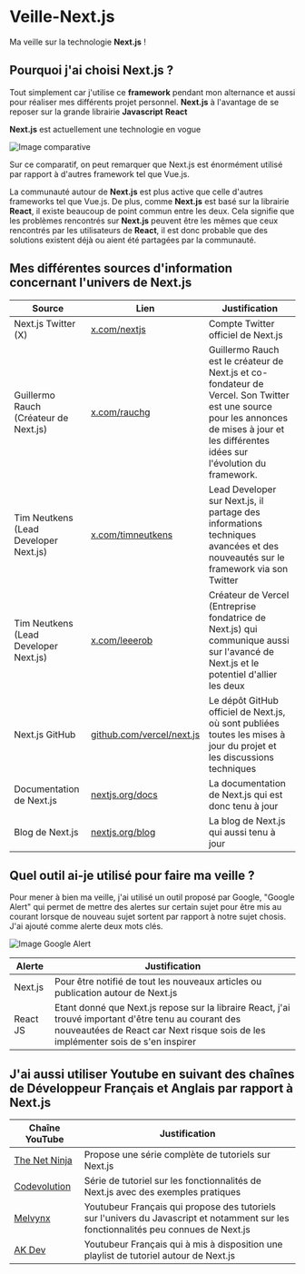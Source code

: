 # Veille-Next.js

Ma veille sur la technologie **Next.js** !

## Pourquoi j'ai choisi **Next.js** ?

Tout simplement car j'utilise ce **framework** pendant mon alternance et aussi pour réaliser mes différents projet personnel.
**Next.js** à l'avantage de se reposer sur la grande librairie **Javascript** **React**

**Next.js** est actuellement une technologie en vogue 

![Image comparative](https://github.com/user-attachments/assets/9b70d8fa-1375-4ddb-b1df-25991ce53f9d)

Sur ce comparatif, on peut remarquer que Next.js est énormément utilisé par rapport à d'autres framework tel que Vue.js.

La communauté autour de **Next.js** est plus active que celle d'autres frameworks tel que Vue.js. De plus, comme **Next.js** est basé sur la librairie **React**, il existe beaucoup de point commun entre les deux. Cela signifie que les problèmes rencontrés sur **Next.js** peuvent être les mêmes que ceux rencontrés par les utilisateurs de **React**, il est donc probable que des solutions existent déjà ou aient été partagées par la communauté.

## Mes différentes sources d'information concernant l'univers de Next.js

| Source | Lien | Justification |
|--------|------|---------------|
| Next.js Twitter (X) | [x.com/nextjs](https://x.com/nextjs) | Compte Twitter officiel de Next.js |
| Guillermo Rauch (Créateur de Next.js) | [x.com/rauchg](https://x.com/rauchg) | Guillermo Rauch est le créateur de Next.js et co-fondateur de Vercel. Son Twitter est une source pour les annonces de mises à jour et les différentes idées sur l'évolution du framework. |
| Tim Neutkens (Lead Developer Next.js) | [x.com/timneutkens](https://x.com/timneutkens) | Lead Developer sur Next.js, il partage des informations techniques avancées et des nouveautés sur le framework via son Twitter |
| Tim Neutkens (Lead Developer Next.js) | [x.com/leeerob](https://x.com/leeerob) | Créateur de Vercel (Entreprise fondatrice de Next.js) qui communique aussi sur l'avancé de Next.js et le potentiel d'allier les deux |
| Next.js GitHub | [github.com/vercel/next.js](https://github.com/vercel/next.js) | Le dépôt GitHub officiel de Next.js, où sont publiées toutes les mises à jour du projet et les discussions techniques |
|Documentation de Next.js|[nextjs.org/docs](https://nextjs.org/docs)|La documentation de Next.js qui est donc tenu à jour|
|Blog de Next.js|[nextjs.org/blog](https://nextjs.org/blog)|La blog de Next.js qui aussi tenu à jour|

## Quel outil ai-je utilisé pour faire ma veille ?

Pour mener à bien ma veille, j'ai utilisé un outil proposé par Google, "Google Alert" qui permet de mettre des alertes sur certain sujet pour être mis au courant lorsque de nouveau sujet sortent par rapport à notre sujet chosis.
J'ai ajouté comme alerte deux mots clés.

![Image Google Alert](https://github.com/user-attachments/assets/97671a2c-02c9-42fe-a23f-ecb1d1aa49f2)

| Alerte | Justification |
|-------|-------|
|Next.js | Pour être notifié de tout les nouveaux articles ou publication autour de Next.js|
|React JS | Etant donné que Next.js repose sur la libraire React, j'ai trouvé important d'être tenu au courant des nouveautées de React car Next risque sois de les implémenter sois de s'en inspirer|

## J'ai aussi utiliser Youtube en suivant des chaînes de Développeur Français et Anglais par rapport à Next.js

| Chaîne YouTube | Justification |
|-----------------|---------------|
| [The Net Ninja](https://www.youtube.com/c/TheNetNinja) | Propose une série complète de tutoriels sur Next.js |
| [Codevolution](https://www.youtube.com/c/Codevolution) | Série de tutoriel sur les fonctionnalités de Next.js avec des exemples pratiques |
| [Melvynx](https://www.youtube.com/@melvynxdev) | Youtubeur Français qui propose des tutoriels sur l'univers du Javascript et notamment sur les fonctionnalités peu connues de Next.js |
| [AK Dev](https://www.youtube.com/watch?v=s6wy7nJOmis&list=PL5dpzLb9u7J3IBXZ0NmRI1hq9zEbXsCQH) | Youtubeur Français qui à mis à disposition une playlist de tutoriel autour de Next.js |
